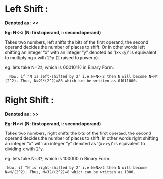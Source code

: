 # Left Shift :

**Denoted as : <<** 

**Eg: N<<i (N: first operand, i: second operand)**

Takes two numbers, left shifts the bits of the first operand, the second operand decides the number of places to shift. Or in other words left shifting an integer “x” with an integer “y” denoted as ‘(x<<y)’ is equivalent to multiplying x with 2^y (2 raised to power y). 

eg: lets take N=22; which is 00010110 in Binary Form.

      Now, if “N is left-shifted by 2” i.e N=N<<2 then N will become N=N*(2^2). Thus, N=22*(2^2)=88 which can be written as 01011000.
# Right Shift :

**Denoted as : >>**

**Eg: N>>i (N: first operand, i: second operand)**

Takes two numbers, right shifts the bits of the first operand, the second operand decides the number of places to shift. In other words right shifting an integer “x” with an integer “y” denoted as ‘(x>>y)‘ is equivalent to dividing x with 2^y. 

eg: lets take N=32; which is 100000 in Binary Form.

     Now, if “N is right-shifted by 2” i.e N=N>>2 then N will become N=N/(2^2). Thus, N=32/(2^2)=8 which can be written as 1000.
